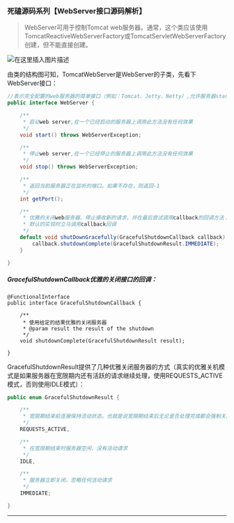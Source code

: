 ### 死磕源码系列【WebServer接口源码解析】

> WebServer可用于控制Tomcat web服务器。通常，这个类应该使用TomcatReactiveWebServerFactory或TomcatServletWebServerFactory创建，但不能直接创建。

![在这里插入图片描述](https://img-blog.csdnimg.cn/20201030092823382.png?x-oss-process=image/watermark,type_ZmFuZ3poZW5naGVpdGk,shadow_10,text_aHR0cHM6Ly9ibG9nLmNzZG4ubmV0L3lhb21pbmd5YW5n,size_16,color_FFFFFF,t_70#pic_center)

由类的结构图可知，TomcatWebServer是WebServer的子类，先看下WebServer接口：

```java
//表示完全配置的web服务器的简单接口（例如：Tomcat、Jetty、Netty）,允许服务器start和stop
public interface WebServer {

	/**
	 * 启动web server,在一个已经启动的服务器上调用此方法没有任何效果
	 */
	void start() throws WebServerException;

	/**
	 * 停止web server,在一个已经停止的服务器上调用此方法没有任何效果
	 */
	void stop() throws WebServerException;

	/**
	 * 返回当前服务器正在监听的端口，如果不存在，则返回-1
	 */
	int getPort();

	/**
	 * 优雅的关闭web服务器，停止接收新的请求，并在最后尝试调用callback的回调方法；也可以通过调用stop来停止，
	 * 默认的实现时立马调用callback回调
	 */
	default void shutDownGracefully(GracefulShutdownCallback callback) {
		callback.shutdownComplete(GracefulShutdownResult.IMMEDIATE);
	}

}
```

##### GracefulShutdownCallback优雅的关闭接口的回调：

```
@FunctionalInterface
public interface GracefulShutdownCallback {

	/**
	 * 使用给定的结果优雅的关闭服务器
	 * @param result the result of the shutdown
	 */
	void shutdownComplete(GracefulShutdownResult result);

}
```

GracefulShutdownResult提供了几种优雅关闭服务器的方式（真实的优雅关机模式是如果服务器在宽限期内还有活跃的请求继续处理，使用REQUESTS_ACTIVE模式，否则使用IDLE模式）：

```java
public enum GracefulShutdownResult {

	/**
	 * 宽限期结束前连接保持活动状态，也就是说宽限期结束后无论是否处理完成都会强制关闭
	 */
	REQUESTS_ACTIVE,

	/**
	 * 在宽限期结束时服务器空闲，没有活动请求
	 */
	IDLE,

	/**
	 * 服务器立即关闭，忽略任何活动请求
	 */
	IMMEDIATE;

}

```

------





##### 